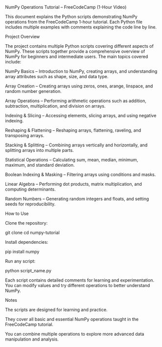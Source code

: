 NumPy Operations Tutorial – FreeCodeCamp (1-Hour Video)

This document explains the Python scripts demonstrating NumPy operations from the FreeCodeCamp 1-hour tutorial. Each Python file includes multiple examples with comments explaining the code line by line.

Project Overview

The project contains multiple Python scripts covering different aspects of NumPy. These scripts together provide a comprehensive overview of NumPy for beginners and intermediate users. The main topics covered include:

NumPy Basics – Introduction to NumPy, creating arrays, and understanding array attributes such as shape, size, and data type.

Array Creation – Creating arrays using zeros, ones, arange, linspace, and random number generation.

Array Operations – Performing arithmetic operations such as addition, subtraction, multiplication, and division on arrays.

Indexing & Slicing – Accessing elements, slicing arrays, and using negative indexing.

Reshaping & Flattening – Reshaping arrays, flattening, raveling, and transposing arrays.

Stacking & Splitting – Combining arrays vertically and horizontally, and splitting arrays into multiple parts.

Statistical Operations – Calculating sum, mean, median, minimum, maximum, and standard deviation.

Boolean Indexing & Masking – Filtering arrays using conditions and masks.

Linear Algebra – Performing dot products, matrix multiplication, and computing determinants.

Random Numbers – Generating random integers and floats, and setting seeds for reproducibility.

How to Use

Clone the repository:

git clone <your-repo-link>
cd numpy-tutorial


Install dependencies:

pip install numpy


Run any script:

python script_name.py


Each script contains detailed comments for learning and experimentation. You can modify values and try different operations to better understand NumPy.

Notes

The scripts are designed for learning and practice.

They cover all basic and essential NumPy operations taught in the FreeCodeCamp tutorial.

You can combine multiple operations to explore more advanced data manipulation and analysis.

